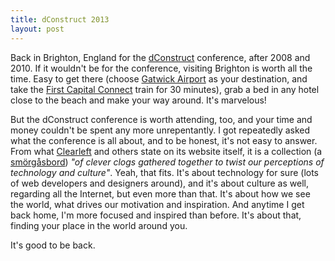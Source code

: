 ```yaml
---
title: dConstruct 2013
layout: post
---
```

Back in Brighton, England for the [dConstruct](http://2013.dconstruct.org) conference, after 2008 and 2010. If it wouldn't be for the conference, visiting Brighton is worth all the time. Easy to get there (choose [Gatwick Airport](http://www.gatwickairport.com) as your destination, and take the [First Capital Connect](http://www.firstcapitalconnect.co.uk) train for 30 minutes), grab a bed in any hotel close to the beach and make your way around. It's marvelous!

But the dConstruct conference is worth attending, too, and your time and money couldn't be spent any more unrepentantly. I got repeatedly asked what the conference is all about, and to be honest, it's not easy to answer. From what [Clearleft](http://clearleft.com) and others state on its website itself, it is a collection (a [smörgåsbord](http://en.wikipedia.org/wiki/Smörgåsbord)) *"of clever clogs gathered together to twist our perceptions of technology and culture"*. Yeah, that fits. It's about technology for sure (lots of web developers and designers around), and it's about culture as well, regarding all the Internet, but even more than that. It's about how we see the world, what drives our motivation and inspiration. And anytime I get back home, I'm more focused and inspired than before. It's about that, finding your place in the world around you.

It's good to be back.
